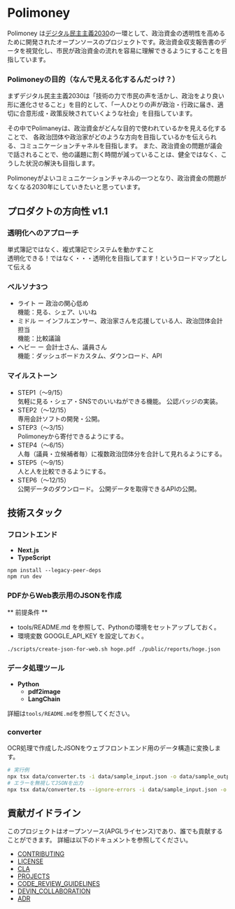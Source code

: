 # Polimoney

Polimoney は[デジタル民主主義2030](https://dd2030.org/)の一環として、政治資金の透明性を高めるために開発されたオープンソースのプロジェクトです。政治資金収支報告書のデータを視覚化し、市民が政治資金の流れを容易に理解できるようにすることを目指しています。

### Polimoneyの目的（なんで見える化するんだっけ？）
まずデジタル民主主義2030は「技術の力で市民の声を活かし、政治をより良い形に進化させること」を目的として、「一人ひとりの声が政治・行政に届き、適切に合意形成・政策反映されていくような社会」を目指しています。

その中でPolimaneyは、政治資金がどんな目的で使われているかを見える化することで、
各政治団体や政治家がどのような方向を目指しているかを伝えられる、コミュニケーションチャネルを目指します。
また、政治資金の問題が議会で話されることで、他の議題に割く時間が減っていることは、健全ではなく、こうした状況の解決も目指します。

Polimoneyがよいコミュニケーションチャネルの一つとなり、政治資金の問題がなくなる2030年にしていきたいと思っています。

## プロダクトの方向性 v1.1

### 透明化へのアプローチ
単式簿記ではなく、複式簿記でシステムを動かすこと  
透明化できる！ではなく・・・透明化を目指してます！というロードマップとして伝える

### ペルソナ3つ
- ライト ー 政治の関心低め  
機能：見る、シェア、いいね
- ミドル ー インフルエンサー、政治家さんを応援している人、政治団体会計担当  
機能：比較議論
- ヘビー ー 会計士さん、議員さん  
機能：ダッシュボードカスタム、ダウンロード、API

### マイルストーン
- STEP1（～9/15）  
気軽に見る・シェア・SNSでのいいねができる機能。
公認バッジの実装。
- STEP2（～12/15）  
専用会計ソフトの開発・公開。
- STEP3（～3/15）  
Polimoneyから寄付できるようにする。
- STEP4（～6/15）  
人毎（議員・立候補者毎）に複数政治団体分を合計して見れるようにする。
- STEP5（～9/15）  
人と人を比較できるようにする。
- STEP6（～12/15）  
公開データのダウンロード。
公開データを取得できるAPIの公開。

## 技術スタック

### フロントエンド

- **Next.js**
- **TypeScript**

```
npm install --legacy-peer-deps
npm run dev
```

### PDFからWeb表示用のJSONを作成

** 前提条件 **

 - tools/README.md を参照して、Pythonの環境をセットアップしておく。
 - 環境変数 GOOGLE_API_KEY を設定しておく。

```bash
./scripts/create-json-for-web.sh hoge.pdf ./public/reports/hoge.json
```

### データ処理ツール

- **Python**
  - **pdf2image**
  - **LangChain**

詳細は`tools/README.md`を参照してください。

### converter

OCR処理で作成したJSONをウェブフロントエンド用のデータ構造に変換します。

```bash
# 実行例
npx tsx data/converter.ts -i data/sample_input.json -o data/sample_output.json
# エラーを無視してJSONを出力
npx tsx data/converter.ts --ignore-errors -i data/sample_input.json -o data/sample_output.json
```


## 貢献ガイドライン

このプロジェクトはオープンソース(APGLライセンス)であり、誰でも貢献することができます。
詳細は以下のドキュメントを参照してください。
- [CONTRIBUTING](CONTRIBUTING.md)
- [LICENSE](LICENSE)
- [CLA](CLA.md)
- [PROJECTS](PROJECTS.md)
- [CODE_REVIEW_GUIDELINES](CODE_REVIEW_GUIDELINES.md)
- [DEVIN_COLLABORATION](DEVIN_COLLABORATION.md)
- [ADR](docs/adr/ADR.md)
